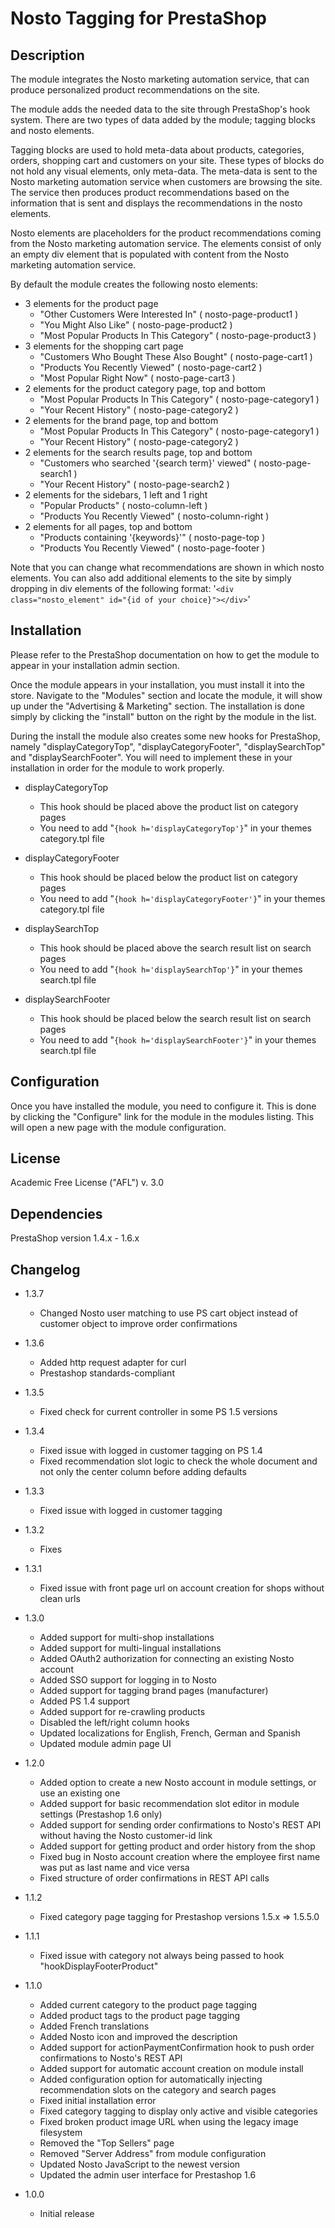 # Nosto Tagging for PrestaShop

## Description

The module integrates the Nosto marketing automation service, that can produce personalized product recommendations on
the site.

The module adds the needed data to the site through PrestaShop's hook system. There are two types of data added by the
module; tagging blocks and nosto elements.

Tagging blocks are used to hold meta-data about products, categories, orders, shopping cart and customers on your site.
These types of blocks do not hold any visual elements, only meta-data. The meta-data is sent to the Nosto marketing
automation service when customers are browsing the site. The service then produces product recommendations based on the
information that is sent and displays the recommendations in the nosto elements.

Nosto elements are placeholders for the product recommendations coming from the Nosto marketing automation service. The
elements consist of only an empty div element that is populated with content from the Nosto marketing automation
service.

By default the module creates the following nosto elements:

* 3 elements for the product page
	* "Other Customers Were Interested In" ( nosto-page-product1 )
	* "You Might Also Like"  ( nosto-page-product2 )
	* "Most Popular Products In This Category"  ( nosto-page-product3 )
* 3 elements for the shopping cart page
	* "Customers Who Bought These Also Bought" ( nosto-page-cart1 )
	* "Products You Recently Viewed" ( nosto-page-cart2 )
	* "Most Popular Right Now" ( nosto-page-cart3 )
* 2 elements for the product category page, top and bottom
	* "Most Popular Products In This Category" ( nosto-page-category1 )
	* "Your Recent History" ( nosto-page-category2 )
* 2 elements for the brand page, top and bottom
    * "Most Popular Products In This Category" ( nosto-page-category1 )
    * "Your Recent History" ( nosto-page-category2 )
* 2 elements for the search results page, top and bottom
	* "Customers who searched '{search term}' viewed" ( nosto-page-search1 )
	* "Your Recent History" ( nosto-page-search2 )
* 2 elements for the sidebars, 1 left and 1 right
	* "Popular Products" ( nosto-column-left )
	* "Products You Recently Viewed" ( nosto-column-right )
* 2 elements for all pages, top and bottom
	* "Products containing '{keywords}'" ( nosto-page-top )
	* "Products You Recently Viewed" ( nosto-page-footer )
	

Note that you can change what recommendations are shown in which nosto elements. You can also add additional elements
to the site by simply dropping in div elements of the following format:
'`<div class="nosto_element" id="{id of your choice}"></div>`'

## Installation

Please refer to the PrestaShop documentation on how to get the module to appear in your installation admin section.

Once the module appears in your installation, you must install it into the store. Navigate to the "Modules" section and
locate the module, it will show up under the "Advertising & Marketing" section. The installation is done simply by
clicking the "install" button on the right by the module in the list.

During the install the module also creates some new hooks for PrestaShop, namely "displayCategoryTop",
"displayCategoryFooter", "displaySearchTop" and "displaySearchFooter". You will need to implement these in your
installation in order for the module to work properly.

* displayCategoryTop
	* This hook should be placed above the product list on category pages
	* You need to add "`{hook h='displayCategoryTop'}`" in your themes category.tpl file

* displayCategoryFooter
	* This hook should be placed below the product list on category pages
	* You need to add "`{hook h='displayCategoryFooter'}`" in your themes category.tpl file

* displaySearchTop
	* This hook should be placed above the search result list on search pages
	* You need to add "`{hook h='displaySearchTop'}`" in your themes search.tpl file

* displaySearchFooter
	* This hook should be placed below the search result list on search pages
	* You need to add "`{hook h='displaySearchFooter'}`" in your themes search.tpl file

## Configuration

Once you have installed the module, you need to configure it. This is done by clicking the "Configure" link for the
module in the modules listing. This will open a new page with the module configuration.

## License

Academic Free License ("AFL") v. 3.0

## Dependencies

PrestaShop version 1.4.x - 1.6.x

## Changelog

* 1.3.7
    * Changed Nosto user matching to use PS cart object instead of customer object to improve order confirmations

* 1.3.6
    * Added http request adapter for curl
    * Prestashop standards-compliant

* 1.3.5
    * Fixed check for current controller in some PS 1.5 versions

* 1.3.4
    * Fixed issue with logged in customer tagging on PS 1.4
    * Fixed recommendation slot logic to check the whole document and not only the center column before adding defaults

* 1.3.3
    * Fixed issue with logged in customer tagging

* 1.3.2
    * Fixes

* 1.3.1
    * Fixed issue with front page url on account creation for shops without clean urls

* 1.3.0
    * Added support for multi-shop installations
    * Added support for multi-lingual installations
    * Added OAuth2 authorization for connecting an existing Nosto account
    * Added SSO support for logging in to Nosto
    * Added support for tagging brand pages (manufacturer)
    * Added PS 1.4 support
    * Added support for re-crawling products
    * Disabled the left/right column hooks
    * Updated localizations for English, French, German and Spanish
    * Updated module admin page UI

* 1.2.0
    * Added option to create a new Nosto account in module settings, or use an existing one
    * Added support for basic recommendation slot editor in module settings (Prestashop 1.6 only)
    * Added support for sending order confirmations to Nosto's REST API without having the Nosto customer-id link
    * Added support for getting product and order history from the shop
    * Fixed bug in Nosto account creation where the employee first name was put as last name and vice versa
    * Fixed structure of order confirmations in REST API calls

* 1.1.2
    * Fixed category page tagging for Prestashop versions 1.5.x => 1.5.5.0

* 1.1.1
    * Fixed issue with category not always being passed to hook "hookDisplayFooterProduct"

* 1.1.0
    * Added current category to the product page tagging
    * Added product tags to the product page tagging
    * Added French translations
    * Added Nosto icon and improved the description
    * Added support for actionPaymentConfirmation hook to push order confirmations to Nosto's REST API
    * Added support for automatic account creation on module install
    * Added configuration option for automatically injecting recommendation slots on the category and search pages
    * Fixed initial installation error
    * Fixed category tagging to display only active and visible categories
    * Fixed broken product image URL when using the legacy image filesystem
    * Removed the "Top Sellers" page
    * Removed "Server Address" from module configuration
    * Updated Nosto JavaScript to the newest version
    * Updated the admin user interface for Prestashop 1.6

* 1.0.0
	* Initial release
